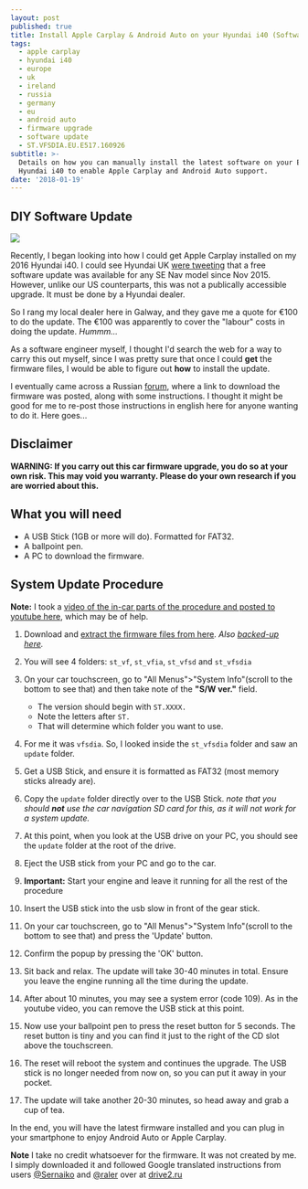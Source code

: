 ```yaml
---
layout: post
published: true
title: Install Apple Carplay & Android Auto on your Hyundai i40 (Software Upgrade)
tags:
  - apple carplay
  - hyundai i40
  - europe
  - uk
  - ireland
  - russia
  - germany
  - eu
  - android auto
  - firmware upgrade
  - software update
  - ST.VFSDIA.EU.E517.160926
subtitle: >-
  Details on how you can manually install the latest software on your European
  Hyundai i40 to enable Apple Carplay and Android Auto support.
date: '2018-01-19'
---
```

## DIY Software Update
![]({{site.baseurl}}/img/apple-carplay-ios.png)

Recently, I began looking into how I could get Apple Carplay installed on my 2016 Hyundai i40. I could see Hyundai UK [were tweeting](https://twitter.com/Hyundai_UK/status/881783938192224257) that a free software update was available for any SE Nav model since Nov 2015. However, unlike our US counterparts, this was not a publically accessible upgrade. It must be done by a Hyundai dealer.

So I rang my local dealer here in Galway, and they gave me a quote for €100 to do the update. The €100 was apparently to cover the "labour" costs in doing the update. _Hummm..._

As a software engineer myself, I thought I'd search the web for a way to carry this out myself, since I was pretty sure that once I could **get** the firmware files, I would be able to figure out **how** to install the update.

I eventually came across a Russian [forum](https://www.drive2.ru/l/492401715044155399), where a link to download the firmware was posted, along with some instructions. I thought it might be good for me to re-post those instructions in english here for anyone wanting to do it. Here goes...

## Disclaimer
**WARNING: If you carry out this car firmware upgrade, you do so at your own risk. This may void you warranty. Please do your own research if you are worried about this.**

## What you will need
- A USB Stick (1GB or more will do). Formatted for FAT32.
- A ballpoint pen.
- A PC to download the firmware.

## System Update Procedure

**Note:** I took a [video of the in-car parts of the procedure and posted to youtube here](https://youtu.be/ssNr4ZbwEnU), which may be of help. 

1. Download and [extract the firmware files from here](https://yadi.sk/d/2P-O8kHN3RNyd5). _Also [backed-up here](https://drive.google.com/file/d/1HmzoOO1BoCplOSoNuhXOsZouI2vDoO-a/view?usp=sharing)._
2. You will see 4 folders: `st_vf`, `st_vfia`, `st_vfsd` and `st_vfsdia` 
3. On your car touchscreen, go to "All Menus">"System Info"(scroll to the bottom to see that) and then take note of the **"S/W ver."** field. 
	- The version should begin with `ST.XXXX.`
    - Note the letters after `ST.`
    - That will determine which folder you want to use.
    
4. For me it was `vfsdia`. So, I looked inside the `st_vfsdia` folder and saw an `update` folder.
5. Get a USB Stick, and ensure it is formatted as FAT32 (most memory sticks already are).
6. Copy the `update` folder directly over to the USB Stick. _note that you should **not** use the car navigation SD card for this, as it will not work for a system update._
7. At this point, when you look at the USB drive on your PC, you should see the `update` folder at the root of the drive.

8. Eject the USB stick from your PC and go to the car.
9. **Important:** Start your engine and leave it running for all the rest of the procedure
10. Insert the USB stick into the usb slow in front of the gear stick.
11. On your car touchscreen, go to "All Menus">"System Info"(scroll to the bottom to see that) and press the 'Update' button.
12. Confirm the popup by pressing the 'OK' button.
13. Sit back and relax. The update will take 30-40 minutes in total. Ensure you leave the engine running all the time during the update.
14. After about 10 minutes, you may see a system error (code 109). As in the youtube video, you can remove the USB stick at this point.
15. Now use your ballpoint pen to press the reset button for 5 seconds. The reset button is tiny and you can find it just to the right of the CD slot above the touchscreen.
16. The reset will reboot the system and continues the upgrade. The USB stick is no longer needed from now on, so you can put it away in your pocket.
17. The update will take another 20-30 minutes, so head away and grab a cup of tea.

In the end, you will have the latest firmware installed and you can plug in your smartphone to enjoy Android Auto or Apple Carplay.

**Note** I take no credit whatsoever for the firmware. It was not created by me. I simply downloaded it and followed Google translated instructions from users [@Sernaiko](https://www.drive2.ru/users/sernaiko/) and [@raler](https://www.drive2.ru/users/raler/) over at [drive2.ru](https://www.drive2.ru/l/492401715044155399/)
